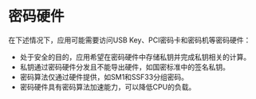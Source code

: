 # 密码硬件

在下述情况下，应用可能需要访问USB Key、PCI密码卡和密码机等密码硬件：

* 处于安全的目的，应用希望在密码硬件中存储私钥并完成私钥相关的计算。
* 私钥通过密码硬件分发且不能导出硬件，如国密标准中的签名私钥。
* 密码算法仅通过硬件提供，如SM1和SSF33分组密码。
* 密码硬件具有密码算法加速能力，可以降低CPU的负载。

